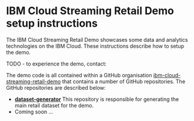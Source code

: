# IBM Cloud Streaming Retail Demo setup instructions

The IBM Cloud Streaming Retail Demo showcases some data and analytics technologies on the IBM Cloud.  These instructions describe how to setup the demo.  

TODO - to experience the demo, contact:

The demo code is all contained within a GitHub organisation [ibm-cloud-streaming-retail-demo](https://github.com/ibm-cloud-streaming-retail-demo) that contains a number of GitHub repositories.  The GitHub repositories are described below:

- **[dataset-generator](https://github.com/ibm-cloud-streaming-retail-demo/dataset-generator)** This repository is responsible for generating the main retail dataset for the demo.
- Coming soon ...
